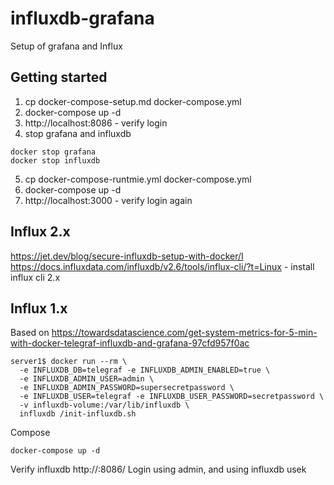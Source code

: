 # influxdb-grafana
Setup of grafana and Influx

## Getting started
1. cp docker-compose-setup.md docker-compose.yml
2. docker-compose up -d
3. http://localhost:8086 - verify login
4. stop grafana and influxdb
````
docker stop grafana
docker stop influxdb
````
5. cp docker-compose-runtmie.yml docker-compose.yml
6. docker-compose up -d
7. http://localhost:3000 - verify login again

## Influx 2.x
https://jet.dev/blog/secure-influxdb-setup-with-docker/I
https://docs.influxdata.com/influxdb/v2.6/tools/influx-cli/?t=Linux - install influx cli 2.x

## Influx 1.x
Based on https://towardsdatascience.com/get-system-metrics-for-5-min-with-docker-telegraf-influxdb-and-grafana-97cfd957f0ac

```
server1$ docker run --rm \
  -e INFLUXDB_DB=telegraf -e INFLUXDB_ADMIN_ENABLED=true \
  -e INFLUXDB_ADMIN_USER=admin \
  -e INFLUXDB_ADMIN_PASSWORD=supersecretpassword \
  -e INFLUXDB_USER=telegraf -e INFLUXDB_USER_PASSWORD=secretpassword \
  -v influxdb-volume:/var/lib/influxdb \
  influxdb /init-influxdb.sh
```

Compose
```
docker-compose up -d
```

Verify influxdb 
http://<publicip>:8086/
Login using admin, and using influxdb usek
